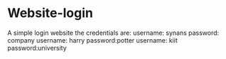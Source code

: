 # Website-login
A simple login website
the credentials are: 
username: synans    password: company
username: harry     password:potter
username: kiit      password:university
